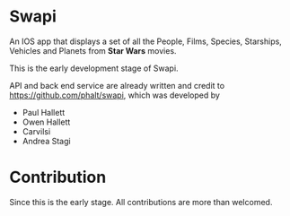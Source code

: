 # Swapi

An IOS app that displays a set of all the People, Films, Species, Starships, Vehicles and Planets from **Star Wars** movies.

This is the early development stage of Swapi. 

API and back end service are already written and credit to https://github.com/phalt/swapi, which was developed by

* Paul Hallett
* Owen Hallett
* Carvilsi
* Andrea Stagi

# Contribution

Since this is the early stage. All contributions are more than welcomed.
